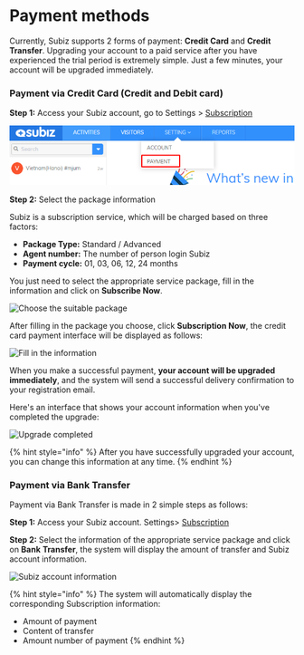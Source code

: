 # Payment methods

Currently, Subiz supports 2 forms of payment: **Credit Card** and **Credit Transfer**. Upgrading your account to a paid service after you have experienced the trial period is extremely simple. Just a few minutes, your account will be upgraded immediately.

### Payment via Credit Card \(Credit and Debit card\)

**Step 1:** Access your Subiz account, go to Settings &gt; [Subscription](https://app.subiz.com/payment-home)

![Access your Subiz account](../.gitbook/assets/image%20%285%29.png)

**Step 2:** Select the package information

Subiz is a subscription service, which will be charged based on three factors:

* **Package Type:** Standard / Advanced
* **Agent number:** The number of person login Subiz
* **Payment cycle:** 01, 03, 06, 12, 24 months

You just need to select the appropriate service package, fill in the information and click on **Subscribe Now**.

![Choose the suitable package](https://lh3.googleusercontent.com/_hM258NBqJBbYjmJqBhX3SBlgP1p4qHG6au1FnaVnxsMHWaSokOBs3MHCIfVxBX7wAZADbWzMTkHSm3F2cuOW59FUe55SOtWYJ8BsTiayNAWhfpYSMS1a4FkP-pr8A4RNUw3DUea)

After filling in the package you choose, click **Subscription Now**, the credit card payment interface will be displayed as follows:

![Fill in the information](https://lh4.googleusercontent.com/V3ElTZzDV4BqgdE5YbK_-2miLS4q96Lin4zszJ78yetPrNi6X5pjM4V3gxPgwZa5MM7-Dys-4LdfUgLsEihhDFpXRvFIdPw-a2JKS9s-lTdZft1ApDgQfFmMgXnp5uC7yqU1ax5I)

When you make a successful payment, **your account will be upgraded immediately**, and the system will send a successful delivery confirmation to your registration email.

Here's an interface that shows your account information when you've completed the upgrade:

![Upgrade completed ](https://lh4.googleusercontent.com/TXu6OQtIDNbIHQkfkysDXcQaXi_89vrr0rAUAZtwlPAvRVra0xLvrHF8ukYTpSy4EbzK-xfap7DTrxVye6xo0EIcFAd_amxWqvp4CCdVeCnMuZCSaebb6IbT1IR8q4kOLtU5aDiA)

{% hint style="info" %}
After you have successfully upgraded your account, you can change this information at any time.
{% endhint %}

### Payment via Bank Transfer

Payment via Bank Transfer is made in 2 simple steps as follows:

**Step 1:** Access your Subiz account. Settings&gt; [Subscription](https://app.subiz.com/payment-home)

**Step 2:** Select the information of the appropriate service package and click on **Bank** **Transfer**, the system will display the amount of transfer and Subiz account information.

![Subiz account information](https://lh4.googleusercontent.com/irRZqu28iTtFwprw7IgKVwUeEPRPOot5Bo7qC_-0-kVA1CdTTWZxWXfs1H2YPfxnkTamaw09WcYB9kmi5XAXOkEgWZBCsDnGW_JbL0OJy9ZZiDDOTHYHmrIZJvyBAIEO1zgmv0kV)

{% hint style="info" %}
The system will automatically display the corresponding Subscription information:

* Amount of payment
* Content of transfer
* Amount number of payment
{% endhint %}



